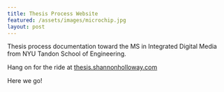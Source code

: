 ```yaml
---
title: Thesis Process Website
featured: /assets/images/microchip.jpg
layout: post
---
```


<p>Thesis process documentation toward the MS in Integrated Digital Media from NYU Tandon School of Engineering.</p>

<p>Hang on for the ride at <a href="http://dfanyu.com/" target="blank">thesis.shannonholloway.com</a></p>

<p>Here we go!</p>
